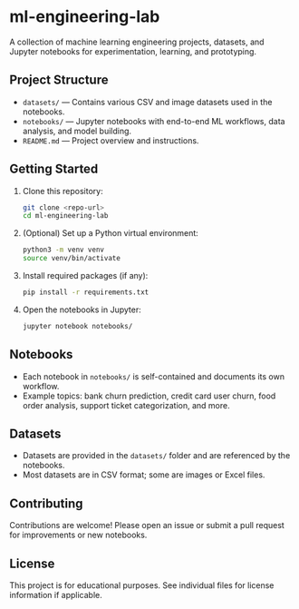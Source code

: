 # ml-engineering-lab

A collection of machine learning engineering projects, datasets, and Jupyter notebooks for experimentation, learning, and prototyping.

## Project Structure

- `datasets/` — Contains various CSV and image datasets used in the notebooks.
- `notebooks/` — Jupyter notebooks with end-to-end ML workflows, data analysis, and model building.
- `README.md` — Project overview and instructions.

## Getting Started

1. Clone this repository:
   ```bash
   git clone <repo-url>
   cd ml-engineering-lab
   ```
2. (Optional) Set up a Python virtual environment:
   ```bash
   python3 -m venv venv
   source venv/bin/activate
   ```
3. Install required packages (if any):
   ```bash
   pip install -r requirements.txt
   ```
4. Open the notebooks in Jupyter:
   ```bash
   jupyter notebook notebooks/
   ```

## Notebooks

- Each notebook in `notebooks/` is self-contained and documents its own workflow.
- Example topics: bank churn prediction, credit card user churn, food order analysis, support ticket categorization, and more.

## Datasets

- Datasets are provided in the `datasets/` folder and are referenced by the notebooks.
- Most datasets are in CSV format; some are images or Excel files.

## Contributing

Contributions are welcome! Please open an issue or submit a pull request for improvements or new notebooks.

## License

This project is for educational purposes. See individual files for license information if applicable.
